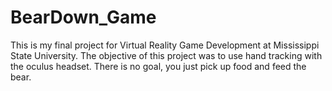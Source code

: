# BearDown_Game
This is my final project for Virtual Reality Game Development at Mississippi State University. The objective of this project was to use hand tracking with the oculus headset. There is no goal, you just pick up food and feed the bear.
